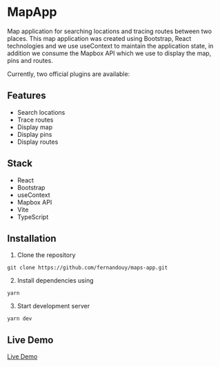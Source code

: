 # MapApp

Map application for searching locations and tracing routes between two places. This map application was created using Bootstrap, React technologies and we use useContext to maintain the application state, in addition we consume the Mapbox API which we use to display the map, pins and routes.

Currently, two official plugins are available:

## Features

- Search locations
- Trace routes
- Display map
- Display pins
- Display routes

## Stack

- React
- Bootstrap
- useContext
- Mapbox API
- Vite
- TypeScript

## Installation

1. Clone the repository

```
git clone https://github.com/fernandouy/maps-app.git
```

2. Install dependencies using

```
yarn
```

3. Start development server

```
yarn dev
```

## Live Demo

<a href="https://mapapp-fg.netlify.app/" target="_blank">Live Demo</a>
